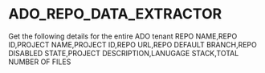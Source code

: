 # ADO_REPO_DATA_EXTRACTOR
Get the following details for the entire ADO tenant REPO NAME,REPO ID,PROJECT NAME,PROJECT ID,REPO URL,REPO DEFAULT BRANCH,REPO DISABLED STATE,PROJECT DESCRIPTION,LANUGAGE STACK,TOTAL NUMBER OF FILES
